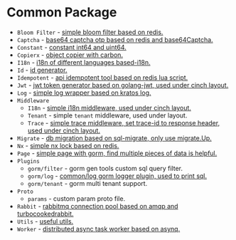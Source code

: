 # Common Package

- `Bloom Filter` - [simple bloom filter based on redis.](https://github.com/go-cinch/common/tree/master/bloom)
- `Captcha` - [base64 captcha otp based on redis and base64Captcha.](https://github.com/go-cinch/common/tree/master/captcha)
- `Constant` - [constant int64 and uint64.](https://github.com/go-cinch/common/tree/master/constant)
- `Copierx` - [object copier with carbon.](https://github.com/go-cinch/common/tree/master/copierx)
- `I18n` - [i18n of different languages based-i18n.](https://github.com/go-cinch/common/tree/master/i18n)
- `Id` - [id generator.](https://github.com/go-cinch/common/tree/master/id)
- `Idempotent` - [api idempotent tool based on redis lua script.](https://github.com/go-cinch/common/tree/master/idempotent)
- `Jwt` - [jwt token generator based on golang-jwt, used under cinch layout.](https://github.com/go-cinch/common/tree/master/jwt)
- `Log` - [simple log wrapper based on kratos log.](https://github.com/go-cinch/common/tree/master/log)
- `Middleware` 
  - `I18n` - [simple i18n middleware, used under cinch layout.](https://github.com/go-cinch/common/tree/master/middleware/i18n)
  - `Tenant` - simple `tenant` middleware, used under layout.
  - `Trace` - [simple trace middleware, set trace-id to response header, used under cinch layout.](https://github.com/go-cinch/common/tree/master/middleware/trace)
- `Migrate` - [db migration based on sql-migrate, only use migrate.Up.](https://github.com/go-cinch/common/tree/master/migrate)
- `Nx` - [simple nx lock based on redis.](https://github.com/go-cinch/common/tree/master/nx)
- `Page` - [simple page with gorm, find multiple pieces of data is helpful.](https://github.com/go-cinch/common/tree/master/page)
- `Plugins`
  - `gorm/filter` - gorm gen tools custom sql query filter.
  - `gorm/log` - [common/log gorm logger plugin, used to print sql.](https://github.com/go-cinch/common/tree/master/plugins/gorm/log)
  - `gorm/tenant` - gorm multi tenant support.
- `Proto`
  - `params` - custom param proto file.
- `Rabbit` - [rabbitmq connection pool based on amqp and turbocookedrabbit.](https://github.com/go-cinch/common/tree/master/rabbit)
- `Utils` - [useful utils.](https://github.com/go-cinch/common/tree/master/utils)
- `Worker` - [distributed async task worker based on asynq.](https://github.com/go-cinch/common/tree/master/worker)

